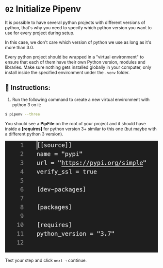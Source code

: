 # `02` Initialize Pipenv

It is possible to have several python projects with different versions of python, that's why you need to specify which python version you want to use for every project during setup.

In this case, we don't care which version of python we use as long as it's more than 3.0.

Every python project should be wrapped in a "virtual environment" to ensure that each of them have their own Python version, modules and libraries. Make sure nothing gets installed globally in your computer, only install inside the specified environment under the `.venv` folder.

## 📝 Instructions:

1. Run the following command to create a new virtual environment with python 3 on it:

```bash
$ pipenv --three
```

You should see a **PipFile** on the root of your project and it should have inside a **[requires]** for python version 3+ similar to this one (but maybe with a different python 3 version).

![Pipfile preview](../../assets/pipfile.png?raw=true)

Test your step and click `next →` continue.
